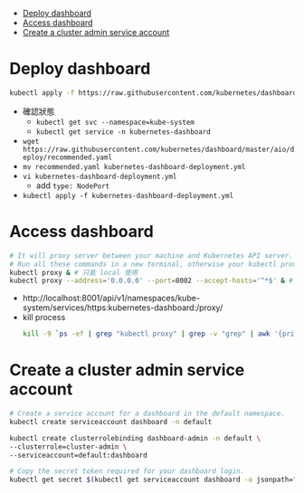 - [Deploy dashboard](#deploy-dashboard)
- [Access dashboard](#access-dashboard)
- [Create a cluster admin service account](#create-a-cluster-admin-service-account)

# Deploy dashboard
```bash
kubectl apply -f https://raw.githubusercontent.com/kubernetes/dashboard/master/aio/deploy/recommended.yaml
```
- 確認狀態
    - `kubectl get svc --namespace=kube-system`
    - `kubectl get service -n kubernetes-dashboard`
- `wget https://raw.githubusercontent.com/kubernetes/dashboard/master/aio/deploy/recommended.yaml`
- `mv recommended.yaml kubernetes-dashboard-deployment.yml`
- `vi kubernetes-dashboard-deployment.yml`
    - add `type: NodePort`
- `kubectl apply -f kubernetes-dashboard-deployment.yml`

# Access dashboard
```bash
# It will proxy server between your machine and Kubernetes API server.
# Run all these commands in a new terminal, otherwise your kubectl proxy command will stop.
kubectl proxy & # 只能 local 使用
kubectl proxy --address='0.0.0.0' --port=8002 --accept-hosts='^*$' & # 供外部使用
```
- http://localhost:8001/api/v1/namespaces/kube-system/services/https:kubernetes-dashboard:/proxy/
- kill process
    ```bash
    kill -9 `ps -ef | grep "kubectl proxy" | grep -v "grep" | awk '{print $2}'`
    ```

# Create a cluster admin service account
```bash
# Create a service account for a dashboard in the default namespace.
kubectl create serviceaccount dashboard -n default

kubectl create clusterrolebinding dashboard-admin -n default \
--clusterrole=cluster-admin \
--serviceaccount=default:dashboard

# Copy the secret token required for your dashboard login.
kubectl get secret $(kubectl get serviceaccount dashboard -o jsonpath="{.secrets[0].name}") -o jsonpath="{.data.token}" | base64 --decode
```